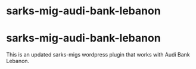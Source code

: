 # sarks-mig-audi-bank-lebanon
# sarks-mig-audi-bank-lebanon

This is an updated sarks-migs wordpress plugin that works with Audi Bank Lebanon.
